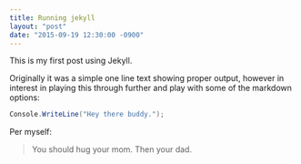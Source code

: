 ```yaml
---
title: Running jekyll
layout: "post"
date: "2015-09-19 12:30:00 -0900"
---
```


This is my first post using Jekyll. 

Originally it was a simple one line text showing proper output, however in interest in playing this through further and play with some of the markdown options:

```csharp
Console.WriteLine("Hey there buddy.");
```

Per myself:

> You should hug your mom.
> Then your dad.
